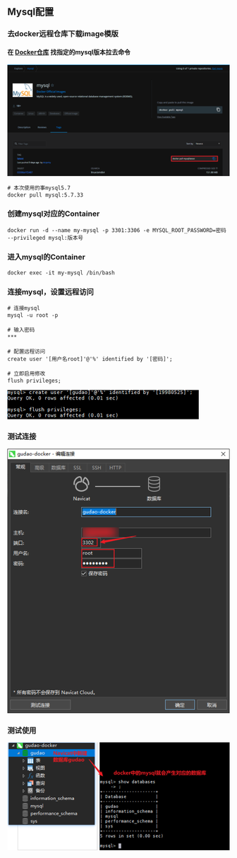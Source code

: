 ## Mysql配置

### 去docker远程仓库下载image模版
#### 在 [Docker仓库](https://hub.docker.com/_/mysql?tab=tags&page=1&ordering=last_updated) 找指定的mysql版本拉去命令
![docker仓库中找到mysql的pull命令](../resource/docker/docker-docker仓库中找到mysql的pull命令.png)
```shell
# 本次使用的事mysql5.7
docker pull mysql:5.7.33
```

### 创建mysql对应的Container
```shell
docker run -d --name my-mysql -p 3301:3306 -e MYSQL_ROOT_PASSWORD=密码 --privileged mysql:版本号
```

### 进入mysql的Container
```shell
docker exec -it my-mysql /bin/bash
```

### 连接mysql，设置远程访问
```shell
# 连接mysql
mysql -u root -p

# 输入密码
***

# 配置远程访问
create user '[用户名root]'@'%' identified by '[密码]';

# 立即启用修改
flush privileges;
```
![mysql授权远程](../resource/docker/docker-mysql授权远程.png)

### 测试连接
![mysql远程连接](../resource/docker/docker-mysql远程连接.png)

### 测试使用
![mysql远程交互测试](../resource/docker/docker-mysql远程交互测试.png)
